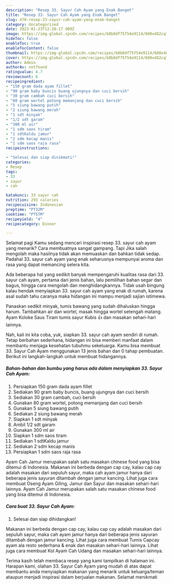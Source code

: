 ```yaml
---
description: "Resep 33. Sayur Cah Ayam yang Enak Banget"
title: "Resep 33. Sayur Cah Ayam yang Enak Banget"
slug: 470-resep-33-sayur-cah-ayam-yang-enak-banget
category: Uncategorized
date: 2023-01-23T12:20:17.909Z
image: https://img-global.cpcdn.com/recipes/b8b8df75f54e9114/680x482cq70/33-sayur-cah-ayam-foto-resep-utama.jpg
hideToc: false
enableToc: true
enableTocContent: false
thumbnail: https://img-global.cpcdn.com/recipes/b8b8df75f54e9114/680x482cq70/33-sayur-cah-ayam-foto-resep-utama.jpg
cover: https://img-global.cpcdn.com/recipes/b8b8df75f54e9114/680x482cq70/33-sayur-cah-ayam-foto-resep-utama.jpg
author: Admin
authorAv: notfound
ratingvalue: 4.7
reviewcount: 6
recipeingredient:
- "150 gram dada ayam fillet"
- "90 gram baby buncis buang ujungnya dan cuci bersih"
- "30 gram cambah cuci bersih"
- "80 gram wortel potong memanjang dan cuci bersih"
- "5 siung bawang putih"
- "2 siung bawang merah"
- "1 sdt minyak"
- "1/2 sdt garam"
- "300 ml air"
- "1 sdm saos tiram"
- "1 sdtKaldu jamur"
- "2 sdm kecap manis"
- "1 sdm saos raja rasa"
recipeinstructions:

- "Selesai dan siap dinikmati!"
categories:
- Resep
tags:
- 33
- sayur
- cah

katakunci: 33 sayur cah 
nutrition: 293 calories
recipecuisine: Indonesian
preptime: "PT32M"
cooktime: "PT57M"
recipeyield: "4"
recipecategory: Dinner

---
```



Selamat pagi Kamu sedang mencari inspirasi resep 33. sayur cah ayam yang menarik? Cara membuatnya sangat gampang. Tapi Jika salah mengolah maka hasilnya tidak akan memuaskan dan bahkan tidak sedap. Padahal 33. sayur cah ayam yang enak seharusnya mempunyai aroma dan rasa yang dapat memancing selera kita.


Ada beberapa hal yang sedikit banyak mempengaruhi kualitas rasa dari 33. sayur cah ayam, pertama dari jenis bahan, lalu pemilihan bahan segar dan bagus, hingga cara mengolah dan menghidangkannya. Tidak usah bingung kalau hendak menyiapkan 33. sayur cah ayam yang enak di rumah, karena asal sudah tahu caranya maka hidangan ini mampu menjadi sajian istimewa.

Panaskan sedikit minyak, tumis bawang yang sudah dihaluskan hingga harum. Tambahkan air dan wortel, masak hingga wortel setengah matang. Ayam Koloke Saus Tiram tumis sayur Kubis 👍 dan masakan sehari-hari lainnya.


Nah, kali ini kita coba, yuk, siapkan 33. sayur cah ayam sendiri di rumah. Tetap berbahan sederhana, hidangan ini bisa memberi manfaat dalam membantu menjaga kesehatan tubuhmu sekeluarga. Kamu bisa membuat 33. Sayur Cah Ayam menggunakan 13 jenis bahan dan 0 tahap pembuatan. Berikut ini langkah-langkah untuk membuat hidangannya.

<!--inarticleads1-->

##### Bahan-bahan dan bumbu yang harus ada dalam menyiapkan 33. Sayur Cah Ayam:

1. Persiapkan 150 gram dada ayam fillet
1. Sediakan 90 gram baby buncis, buang ujungnya dan cuci bersih
1. Sediakan 30 gram cambah, cuci bersih
1. Gunakan 80 gram wortel, potong memanjang dan cuci bersih
1. Gunakan 5 siung bawang putih
1. Sediakan 2 siung bawang merah
1. Siapkan 1 sdt minyak
1. Ambil 1/2 sdt garam
1. Gunakan 300 ml air
1. Siapkan 1 sdm saos tiram
1. Sediakan 1 sdtKaldu jamur
1. Sediakan 2 sdm kecap manis
1. Persiapkan 1 sdm saos raja rasa


Ayam Cah Jamur merupakan salah satu masakan chinese food yang bisa ditemui di Indonesia. Makanan ini berbeda dengan cap cay, kalau cap cay adalah masakan dari sepuluh sayur, maka cah ayam jamur hanya dari beberapa jenis sayuran ditambah dengan jamur kancing. Lihat juga cara membuat Oseng Ayam Giling, Jamur dan Sayur dan masakan sehari-hari lainnya. Ayam Cah Jamur merupakan salah satu masakan chinese food yang bisa ditemui di Indonesia. 

<!--inarticleads2-->

##### Cara buat 33. Sayur Cah Ayam:


1. Selesai dan siap dihidangkan!

Makanan ini berbeda dengan cap cay, kalau cap cay adalah masakan dari sepuluh sayur, maka cah ayam jamur hanya dari beberapa jenis sayuran ditambah dengan jamur kancing. Lihat juga cara membuat Tumis Capcay ayam ala resto sederhana &amp; enak dan masakan sehari-hari lainnya. Lihat juga cara membuat Kol Ayam Cah Udang dan masakan sehari-hari lainnya. 

Terima kasih telah membaca resep yang kami tampilkan di halaman ini. Harapan kami, olahan 33. Sayur Cah Ayam yang mudah di atas dapat membantu anda menyiapkan makanan yang menarik untuk keluarga/teman ataupun menjadi inspirasi dalam berjualan makanan. Selamat menikmati
